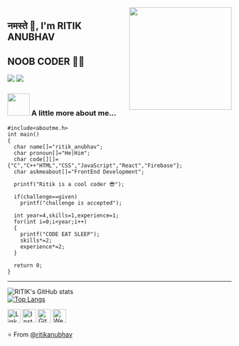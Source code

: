 <img align='right' src="https://media.giphy.com/media/M9gbBd9nbDrOTu1Mqx/giphy.gif" width="230">

## नमस्ते 🙏, I'm  RITIK ANUBHAV 
## NOOB CODER 👨‍💻

[![](https://img.shields.io/badge/LinkedIn-ritik-blue)](https://www.linkedin.com/in/ritik-anubhav-253ab3211/)
[![](https://img.shields.io/badge/Gmail-ritikanubhav59%40gmail.com-red)](mailto:ritikanubhav59@gmail.com)


### <img src="https://media.giphy.com/media/VgCDAzcKvsR6OM0uWg/giphy.gif" width="50"> A little more about me...  

```
#include<aboutme.h>
int main()
{
  char name[]="ritik_anubhav";
  char pronoun[]="He|Him";
  char code[][]={"C","C++"HTML","CSS","JavaScript","React","Firebase"};
  char askmeabout[]="FrontEnd Development";
  
  printf("Ritik is a cool coder 😎");
  
  if(challenge==given)
    printf("challenge is accepted");
    
  int year=4,skills=1,experience=1;
  for(int i=0;i<year;i++)
  {
    printf("CODE EAT SLEEP");
    skills*=2;
    experience*=2;
  }
  
  return 0;
}
```

---
![RITIK's GitHub stats](https://github-readme-stats.vercel.app/api?username=ritikanubhav&show_icons=true&theme=radical&count_private=true&border_radius=50)<br/> 
[![Top Langs](https://github-readme-stats.vercel.app/api/top-langs/?username=ritikanubhav&langs_count=8&layout=compact&border_radius=50&theme=radical&length=80)](https://github.com/ritikanubhav/github-readme-stats)

<a href="https://www.linkedin.com/in/ritik-anubhav-253ab3211?lipi=urn%3Ali%3Apage%3Ad_flagship3_profile_view_base_contact_details%3BlJidFU3cQDuavFm5dGQQTw%3D%3D" target="_blank"><img src="https://raw.githubusercontent.com/arturssmirnovs/arturssmirnovs/master/in.png" alt="LinkedIn" width="30"></a>
<a href="https://www.instagram.com/ritik_anubhav_/" target="_blank"><img src="https://raw.githubusercontent.com/arturssmirnovs/arturssmirnovs/master/ig.png" alt="Instagram" width="30"></a>
<a href="https://github.com/ritikanubhav" target="_blank"><img src="https://raw.githubusercontent.com/arturssmirnovs/arturssmirnovs/master/git.png" alt="GitHub" width="30"></a>
<a href="https://ritikanubhav.github.io/" target="_blank"><img src="https://raw.githubusercontent.com/arturssmirnovs/arturssmirnovs/master/www.png" alt="Website" width="30"></a>

⭐️ From [@ritikanubhav](https://github.com/ritikanubhav)
